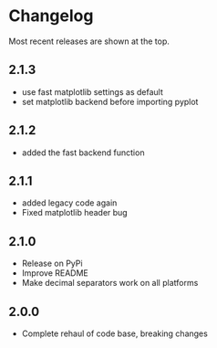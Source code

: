 # Changelog

Most recent releases are shown at the top.

## 2.1.3
- use fast matplotlib settings as default
- set matplotlib backend before importing pyplot

## 2.1.2
- added the fast backend function

## 2.1.1

- added legacy code again
- Fixed matplotlib header bug
  
## 2.1.0

- Release on PyPi
- Improve README
- Make decimal separators work on all platforms

## 2.0.0

- Complete rehaul of code base, breaking changes
